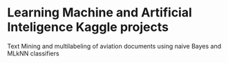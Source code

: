 # Learning Machine and Artificial Inteligence Kaggle projects
Text Mining and multilabeling of aviation documents using naive Bayes and MLkNN classifiers
